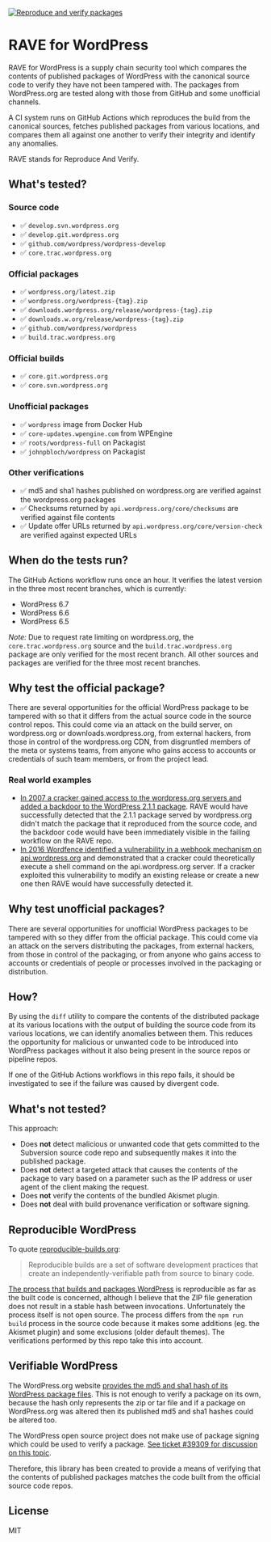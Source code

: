 [![Reproduce and verify packages](https://github.com/johnbillion/rave-wordpress/actions/workflows/rave.yml/badge.svg?event=schedule)](https://github.com/johnbillion/rave-wordpress/actions/workflows/rave.yml)

# RAVE for WordPress

RAVE for WordPress is a supply chain security tool which compares the contents of published packages of WordPress with the canonical source code to verify they have not been tampered with. The packages from WordPress.org are tested along with those from GitHub and some unofficial channels.

A CI system runs on GitHub Actions which reproduces the build from the canonical sources, fetches published packages from various locations, and compares them all against one another to verify their integrity and identify any anomalies.

RAVE stands for Reproduce And Verify.

## What's tested?

### Source code

* ✅ `develop.svn.wordpress.org`
* ✅ `develop.git.wordpress.org`
* ✅ `github.com/wordpress/wordpress-develop`
* ✅ `core.trac.wordpress.org`

### Official packages

* ✅ `wordpress.org/latest.zip`
* ✅ `wordpress.org/wordpress-{tag}.zip`
* ✅ `downloads.wordpress.org/release/wordpress-{tag}.zip`
* ✅ `downloads.w.org/release/wordpress-{tag}.zip`
* ✅ `github.com/wordpress/wordpress`
* ✅ `build.trac.wordpress.org`

### Official builds

* ✅ `core.git.wordpress.org`
* ✅ `core.svn.wordpress.org`

### Unofficial packages

* ✅ `wordpress` image from Docker Hub
* ✅ `core-updates.wpengine.com` from WPEngine
* ✅ `roots/wordpress-full` on Packagist
* ✅ `johnpbloch/wordpress` on Packagist

### Other verifications

* ✅ md5 and sha1 hashes published on wordpress.org are verified against the wordpress.org packages
* ✅ Checksums returned by `api.wordpress.org/core/checksums` are verified against file contents
* ✅ Update offer URLs returned by `api.wordpress.org/core/version-check` are verified against expected URLs

## When do the tests run?

The GitHub Actions workflow runs once an hour. It verifies the latest version in the three most recent branches, which is currently:

* WordPress 6.7
* WordPress 6.6
* WordPress 6.5

_Note:_ Due to request rate limiting on wordpress.org, the `core.trac.wordpress.org` source and the `build.trac.wordpress.org` package are only verified for the most recent branch. All other sources and packages are verified for the three most recent branches.

## Why test the official package?

There are several opportunities for the official WordPress package to be tampered with so that it differs from the actual source code in the source control repos. This could come via an attack on the build server, on wordpress.org or downloads.wordpress.org, from external hackers, from those in control of the wordpress.org CDN, from disgruntled members of the meta or systems teams, from anyone who gains access to accounts or credentials of such team members, or from the project lead.

### Real world examples

* [In 2007 a cracker gained access to the wordpress.org servers and added a backdoor to the WordPress 2.1.1 package](https://wordpress.org/news/2007/03/upgrade-212/). RAVE would have successfully detected that the 2.1.1 package served by wordpress.org didn't match the package that it reproduced from the source code, and the backdoor code would have been immediately visible in the failing workflow on the RAVE repo.
* [In 2016 Wordfence identified a vulnerability in a webhook mechanism on api.wordpress.org](https://www.wordfence.com/blog/2016/11/hacking-27-web-via-wordpress-auto-update/) and demonstrated that a cracker could theoretically execute a shell command on the api.wordpress.org server. If a cracker exploited this vulnerability to modify an existing release or create a new one then RAVE would have successfully detected it.

## Why test unofficial packages?

There are several opportunities for unofficial WordPress packages to be tampered with so they differ from the official package. This could come via an attack on the servers distributing the packages, from external hackers, from those in control of the packaging, or from anyone who gains access to accounts or credentials of people or processes involved in the packaging or distribution.

## How?

By using the `diff` utility to compare the contents of the distributed package at its various locations with the output of building the source code from its various locations, we can identify anomalies between them. This reduces the opportunity for malicious or unwanted code to be introduced into WordPress packages without it also being present in the source repos or pipeline repos.

If one of the GitHub Actions workflows in this repo fails, it should be investigated to see if the failure was caused by divergent code.

## What's not tested?

This approach:

* Does **not** detect malicious or unwanted code that gets committed to the Subversion source code repo and subsequently makes it into the published package.
* Does **not** detect a targeted attack that causes the contents of the package to vary based on a parameter such as the IP address or user agent of the client making the request.
* Does **not** verify the contents of the bundled Akismet plugin.
* Does **not** deal with build provenance verification or software signing.

## Reproducible WordPress

To quote [reproducible-builds.org](https://reproducible-builds.org/):

> Reproducible builds are a set of software development practices that create an independently-verifiable path from source to binary code.

[The process that builds and packages WordPress](https://build.trac.wordpress.org/timeline) is reproducible as far as the built code is concerned, although I believe that the ZIP file generation does not result in a stable hash between invocations. Unfortunately the process itself is not open source. The process differs from the `npm run build` process in the source code because it makes some additions (eg. the Akismet plugin) and some exclusions (older default themes). The verifications performed by this repo take this into account.

## Verifiable WordPress

The WordPress.org website [provides the md5 and sha1 hash of its WordPress package files](https://wordpress.org/download/releases/). This is not enough to verify a package on its own, because the hash only represents the zip or tar file and if a package on WordPress.org was altered then its published md5 and sha1 hashes could be altered too.

The WordPress open source project does not make use of package signing which could be used to verify a package. [See ticket #39309 for discussion on this topic](https://core.trac.wordpress.org/ticket/39309).

Therefore, this library has been created to provide a means of verifying that the contents of published packages matches the code built from the official source code repos.

## License

MIT
